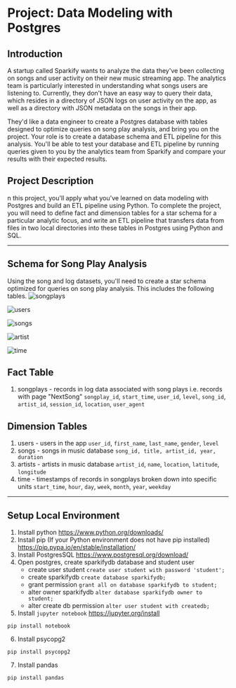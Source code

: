 # Project: Data Modeling with Postgres

## Introduction
A startup called Sparkify wants to analyze the data they've been collecting on songs and user activity on their new music streaming app. The analytics team is particularly interested in understanding what songs users are listening to. Currently, they don't have an easy way to query their data, which resides in a directory of JSON logs on user activity on the app, as well as a directory with JSON metadata on the songs in their app.

They'd like a data engineer to create a Postgres database with tables designed to optimize queries on song play analysis, and bring you on the project. Your role is to create a database schema and ETL pipeline for this analysis. You'll be able to test your database and ETL pipeline by running queries given to you by the analytics team from Sparkify and compare your results with their expected results.

## Project Description
n this project, you'll apply what you've learned on data modeling with Postgres and build an ETL pipeline using Python. To complete the project, you will need to define fact and dimension tables for a star schema for a particular analytic focus, and write an ETL pipeline that transfers data from files in two local directories into these tables in Postgres using Python and SQL.

---
## Schema for Song Play Analysis
Using the song and log datasets, you'll need to create a star schema optimized for queries on song play analysis. This includes the following tables.
![songplays](data/schema_images/songplays.png)

![users](data/schema_images/users.png)

![songs](data/schema_images/songs.png)

![artist](data/schema_images/artists.png)

![time](data/schema_images/time.png)

## Fact Table
1. songplays - records in log data associated with song plays i.e. records with page "NextSong"
   `songplay_id`, `start_time`, `user_id`, `level`, `song_id`, `artist_id`, `session_id`, `location`, `user_agent`

## Dimension Tables
1. users - users in the app
   `user_id`, `first_name`, `last_name`, `gender`, `level`
2. songs - songs in music database
   `song_id, title, artist_id, year, duration`
3. artists - artists in music database
   `artist_id`, `name`, `location`, `latitude`, `longitude`
4. time - timestamps of records in songplays broken down into specific units
   `start_time`, `hour`, `day`, `week`, `month`, `year`, `weekday`

---

## Setup Local Environment
1. Install python https://www.python.org/downloads/
2. Install pip (If your Python environment does not have pip installed) https://pip.pypa.io/en/stable/installation/
3. Install PostgresSQL https://www.postgresql.org/download/ 
4. Open postgres, create sparkifydb database and student user
   - create user student  `create user student with password 'student';`
   - create sparkifydb `create database sparkifydb;`
   - grant permission `grant all on database sparkifydb to student;`
   - alter owner sparkifydb `alter database sparkifydb owner to student;`
   - alter create db permission `alter user student with createdb;`
5. Install `jupyter notebook` https://jupyter.org/install
```
pip install notebook
```
6. Install psycopg2
```
pip install psycopg2
```
7. Install pandas
```
pip install pandas
```